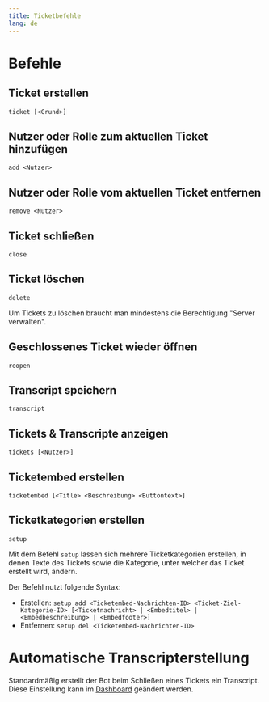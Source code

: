 ```yaml
---
title: Ticketbefehle
lang: de
---
```


# Befehle

## Ticket erstellen

`ticket [<Grund>]`

## Nutzer oder Rolle zum aktuellen Ticket hinzufügen

`add <Nutzer>`

## Nutzer oder Rolle vom aktuellen Ticket entfernen

`remove <Nutzer>`

## Ticket schließen

`close`

## Ticket löschen

`delete`

Um Tickets zu löschen braucht man mindestens die Berechtigung "Server verwalten".

## Geschlossenes Ticket wieder öffnen

`reopen`

## Transcript speichern

`transcript`

## Tickets & Transcripte anzeigen

`tickets [<Nutzer>]`

## Ticketembed erstellen

`ticketembed [<Title> <Beschreibung> <Buttontext>]`

## Ticketkategorien erstellen

`setup`

Mit dem Befehl `setup` lassen sich mehrere Ticketkategorien erstellen, in denen Texte des Tickets sowie die Kategorie, unter welcher das Ticket erstellt wird, ändern.

Der Befehl nutzt folgende Syntax:
* Erstellen: `setup add <Ticketembed-Nachrichten-ID> <Ticket-Ziel-Kategorie-ID> [<Ticketnachricht> | <Embedtitel> | <Embedbeschreibung> | <Embedfooter>]`
* Entfernen: `setup del <Ticketembed-Nachrichten-ID>`

# Automatische Transcripterstellung
Standardmäßig erstellt der Bot beim Schließen eines Tickets ein Transcript. Diese Einstellung kann im [Dashboard](https://tomatenkuchen.eu/dashboard) geändert werden.
